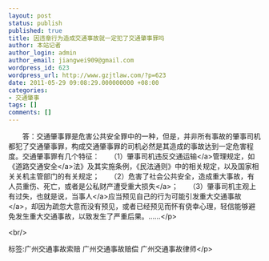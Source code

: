 ```yaml
---
layout: post
status: publish
published: true
title: 因违章行为造成交通事故就一定犯了交通肇事罪吗
author: 本站记者
author_login: admin
author_email: jiangwei909@gmail.com
wordpress_id: 623
wordpress_url: http://www.gzjtlaw.com/?p=623
date: 2011-05-29 09:08:29.000000000 +08:00
categories:
- 交通肇事
tags: []
comments: []
---
```

<p><p>　　答：交通肇事罪是危害公共安全罪中的一种，但是，并非所有事故的肇事司机都犯了交通肇事罪，构成交通肇事罪的司机必然是其造成的事故达到一定危害程度。交通肇事罪有几个特征：　　（1）肇事司机违反<a>交通运输<&#47;a>管理规定，如《<a>道路交通安全<&#47;a>法》及其实施条例，《民法通则》中的相关规定，以及国家相关关机主管部门的有关规定；　　（2）危害了社会公共安全，造成重大事故，有人员重伤、死亡，或者是公私财产遭受重大<a>损失<&#47;a>；　　（3）肇事司机主观上有过失，也就是说，<a>当事人<&#47;a>应当预见自己的行为可能引发重大<a>交通事故<&#47;a>，却因为疏忽大意而没有预见，或者已经预见而怀有侥幸心理，轻信能够避免发生重大交通事故，以致发生了严重后果。&hellip;&hellip;<&#47;p><br&#47;><p>标签:广州交通事故索赔 广州交通事故赔偿 广州交通事故律师<&#47;p>
